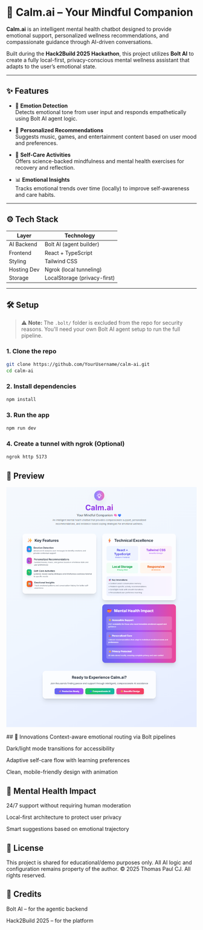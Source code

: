 # 🧠 Calm.ai – Your Mindful Companion

**Calm.ai** is an intelligent mental health chatbot designed to provide emotional support, personalized wellness recommendations, and compassionate guidance through AI-driven conversations.

Built during the **Hack2Build 2025 Hackathon**, this project utilizes **Bolt AI** to create a fully local-first, privacy-conscious mental wellness assistant that adapts to the user’s emotional state.

---

## ✨ Features

- 🧠 **Emotion Detection**  
  Detects emotional tone from user input and responds empathetically using Bolt AI agent logic.

- 🎵 **Personalized Recommendations**  
  Suggests music, games, and entertainment content based on user mood and preferences.

- 🌱 **Self-Care Activities**  
  Offers science-backed mindfulness and mental health exercises for recovery and reflection.

- 📊 **Emotional Insights**  
  Tracks emotional trends over time (locally) to improve self-awareness and care habits.

---

## ⚙️ Tech Stack

| Layer         | Technology             |
|---------------|------------------------|
| AI Backend    | Bolt AI (agent builder) |
| Frontend      | React + TypeScript     |
| Styling       | Tailwind CSS           |
| Hosting Dev   | Ngrok (local tunneling) |
| Storage       | LocalStorage (privacy-first)

---

## 🛠️ Setup

> ⚠️ **Note:** The `.bolt/` folder is excluded from the repo for security reasons. You'll need your own Bolt AI agent setup to run the full pipeline.

### 1. Clone the repo

```bash
git clone https://github.com/YourUsername/calm-ai.git
cd calm-ai
```
### 2. Install dependencies
```bash
npm install
```
### 3. Run the app
```bash
npm run dev
```
### 4. Create a tunnel with ngrok (Optional)
```bash
ngrok http 5173
```
## 📸 Preview
<p align="center">
 <img src="./assets/Preview.png" width="600" alt="Calm.ai Preview" />
</p>
## 🧠 Innovations
Context-aware emotional routing via Bolt pipelines

Dark/light mode transitions for accessibility

Adaptive self-care flow with learning preferences

Clean, mobile-friendly design with animation

## 💝 Mental Health Impact
24/7 support without requiring human moderation

Local-first architecture to protect user privacy

Smart suggestions based on emotional trajectory

## 📄 License
This project is shared for educational/demo purposes only.
All AI logic and configuration remains property of the author.
© 2025 Thomas Paul CJ. All rights reserved.

## 🙌 Credits
Bolt AI – for the agentic backend

Hack2Build 2025 – for the platform
